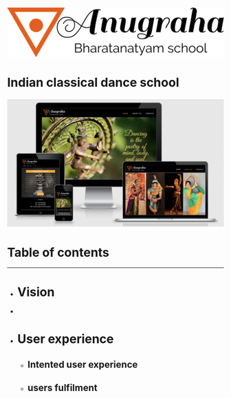 ![logo](/readme-images/dance-logo.png)
# Indian classical dance school
![responsive](/readme-images/Responsive.png)
# Table of contents
______
- # Vision
* 
- # User experience
    - ## Intented user experience
    - ## users fulfilment

